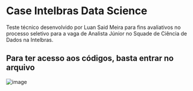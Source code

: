 # Case Intelbras Data Science
Teste técnico desenvolvido por Luan Said Meira para fins avaliativos no processo seletivo para a vaga de Analista Júnior no Squade de Ciência de Dados na Intelbras.

## Para ter acesso aos códigos, basta entrar no arquivo 

![image](https://user-images.githubusercontent.com/32486944/111083024-3026e080-84ea-11eb-8ec2-8dec41dedaae.png)



